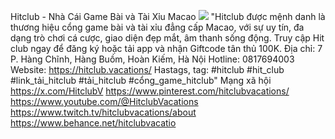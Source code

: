 Hitclub - Nhà Cái Game Bài và Tài Xỉu Macao
![](https://s3-ap-northeast-1.amazonaws.com/g0v-hackmd-images/uploads/upload_83a8a3f1b8a518e86d012b63972873bd.jpg)
"Hitclub được mệnh danh là thương hiệu cổng game bài và tài xỉu đẳng cấp Macao, với sự uy tín, đa dạng trò chơi cá cược, giao diện đẹp mắt, âm thanh sống động. Truy cập Hit club ngay để đăng ký hoặc tải app và nhận Giftcode tân thủ 100K. 
Địa chỉ: 7 P. Hàng Chĩnh, Hàng Buồm, Hoàn Kiếm, Hà Nội
Hotline: 0817694003
Website: https://hitclub.vacations/ 
Hastags, tag: #hitclub #hit_club #link_tải_hitclub #tải_hitclub #cổng_game_hitclub"
Mạng xã hội 
https://x.com/HitclubV
https://www.pinterest.com/hitclubvacations/
https://www.youtube.com/@HitclubVacations
https://www.twitch.tv/hitclubvacations/about
https://www.behance.net/hitclubvacatio